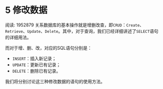# 5 修改数据
阅读: 1952879
关系数据库的基本操作就是增删改查，即`CRUD`：`Create`、`Retrieve`、`Update`、`Delete`。其中，对于查询，我们已经详细讲述了`SELECT`语句的详细用法。

而对于增、删、改，对应的SQL语句分别是：

- `INSERT`：插入新记录；
- `UPDATE`：更新已有记录；
- `DELETE`：删除已有记录。

我们将分别讨论这三种修改数据的语句的使用方法。